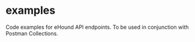 # examples
Code examples for eHound API endpoints. To be used in conjunction with Postman Collections.
